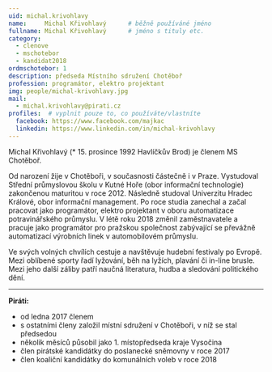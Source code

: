 ```yaml
---
uid: michal.krivohlavy
name:     Michal Křivohlavý      # běžně používáné jméno
fullname: Michal Křivohlavý      # jméno s tituly etc.
category:
  - clenove
  - mschotebor
  - kandidat2018
ordmschotebor: 1
description: předseda Místního sdružení Chotěboř
profession: programátor, elektro projektant
img: people/michal-krivohlavy.jpg
mail:
  - michal.krivohlavy@pirati.cz
profiles:  # vyplnit pouze to, co používáte/vlastníte
  facebook: https://www.facebook.com/majkac
  linkedin: https://www.linkedin.com/in/michal-krivohlavy
---
```


Michal Křivohlavý (* 15. prosince 1992 Havlíčkův Brod) je členem MS Chotěboř.

Od narození žije v Chotěboři, v současnosti částečně i v Praze. Vystudoval Střední průmyslovou školu 
v Kutné Hoře (obor informační technologie) zakončenou maturitou v roce 2012. Následně studoval Univerzitu 
Hradec Králové, obor informační management. Po roce studia zanechal a začal pracovat jako programátor, 
elektro projektant v oboru automatizace potravinářského průmyslu. V létě roku 2018 změnil zaměstnavatele 
a pracuje jako programátor pro pražskou společnost zabývající se převážně automatizací výrobních linek 
v automobilovém průmyslu.

Ve svých volných chvílích cestuje a navštěvuje hudební festivaly po Evropě. Mezi oblíbené sporty řadí 
lyžování, běh na lyžích, plavání či in-line brusle. Mezi jeho další záliby patří naučná literatura, 
hudba a sledování politického dění.

---

**Piráti:**
* od ledna 2017 členem
* s ostatními členy založil místní sdružení v Chotěboři, v níž se stal předsedou
* několik měsíců působil jako 1. místopředseda kraje Vysočina
* člen pirátské kandidátky do poslanecké sněmovny v roce 2017
* člen koaliční kandidátky do komunálních voleb v roce 2018

